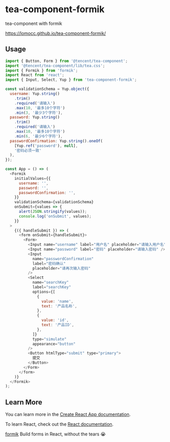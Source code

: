 # tea-component-formik

tea-component with formik

https://lomocc.github.io/tea-component-formik/

## Usage

```js
import { Button, Form } from '@tencent/tea-component';
import '@tencent/tea-component/lib/tea.css';
import { Formik } from 'formik';
import React from 'react';
import { Input, Select, Yup } from 'tea-component-formik';

const validationSchema = Yup.object({
  username: Yup.string()
    .trim()
    .required('请输入')
    .max(10, '最多10个字符')
    .min(3, '最少3个字符'),
  password: Yup.string()
    .trim()
    .required('请输入')
    .max(10, '最多10个字符')
    .min(6, '最少6个字符'),
  passwordConfirmation: Yup.string().oneOf(
    [Yup.ref('password'), null],
    '密码必须一致'
  ),
});

const App = () => (
  <Formik
    initialValues={{
      username: '',
      password: '',
      passwordConfirmation: '',
    }}
    validationSchema={validationSchema}
    onSubmit={values => {
      alert(JSON.stringify(values));
      console.log('onSubmit', values);
    }}
  >
    {({ handleSubmit }) => (
      <form onSubmit={handleSubmit}>
        <Form>
          <Input name="username" label="用户名" placeholder="请输入用户名" />
          <Input name="password" label="密码" placeholder="请输入密码" />
          <Input
            name="passwordConfirmation"
            label="密码确认"
            placeholder="请再次输入密码"
          />
          <Select
            name="searchKey"
            label="searchKey"
            options={[
              {
                value: 'name',
                text: '产品名称',
              },
              {
                value: 'id',
                text: '产品ID',
              },
            ]}
            type="simulate"
            appearance="button"
          />
          <Button htmlType="submit" type="primary">
            提交
          </Button>
        </Form>
      </form>
    )}
  </Formik>
);
```

## Learn More

You can learn more in the [Create React App documentation](https://facebook.github.io/create-react-app/docs/getting-started).

To learn React, check out the [React documentation](https://reactjs.org/).

[formik](https://github.com/jaredpalmer/formik) Build forms in React, without the tears 😭
